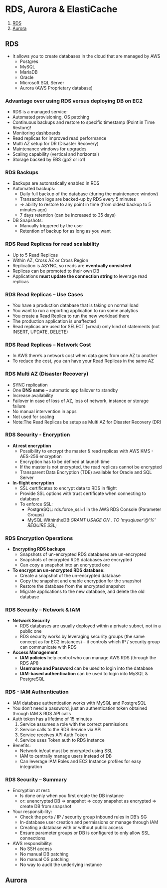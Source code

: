 # RDS, Aurora & ElastiCache

1. [RDS](another-page.md)
2. [Aurora](another-page.md)

## RDS

* It allows you to create databases in the cloud that are managed by AWS
  * Postgres
  * MySQL
  * MariaDB
  * Oracle
  * Microsoft SQL Server
  * Aurora (AWS Proprietary database)
 
### Advantage over using RDS versus deploying DB on EC2
* RDS is a managed service:
* Automated provisioning, OS patching 
* Continuous backups and restore to specific timestamp (Point in Time Restore)!
* Monitoring dashboards
* Read replicas for improved read performance
* Multi AZ setup for DR (Disaster Recovery) 
* Maintenance windows for upgrades
* Scaling capability (vertical and horizontal) 
* Storage backed by EBS (gp2 or io1) 

### RDS Backups
* Backups are automatically enabled in RDS
* Automated backups:
  * Daily full backup of the database (during the maintenance window)
  * Transaction logs are backed-up by RDS every 5 minutes
  * => ability to restore to any point in time (from oldest backup to 5 minutes ago) 
  * 7 days retention (can be increased to 35 days)
* DB Snapshots:
  * Manually triggered by the user
  * Retention of backup for as long as you want

### RDS Read Replicas for read scalability
* Up to 5 Read Replicas
* Within AZ, Cross AZ or Cross Region
* Replication is ASYNC, so reads are **eventually consistent**
* Replicas can be promoted to their own DB
* Applications **must update the connection string** to leverage read replicas

### RDS Read Replicas – Use Cases
* You have a production database that is taking on normal load
* You want to run a reporting application to run some analytics
* You create a Read Replica to run the new workload there
* The production application is unaffected
* Read replicas are used for SELECT (=read) only kind of statements (not INSERT, UPDATE, DELETE)

### RDS Read Replicas – Network Cost
* In AWS there’s a network cost when data goes from one AZ to another 
* To reduce the cost, you can have your Read Replicas in the same AZ

### RDS Multi AZ (Disaster Recovery)
* SYNC replication
* One **DNS name** – automatic app failover to standby
* Increase availability
* Failover in case of loss of AZ, loss of network, instance or storage failure
* No manual intervention in apps
* Not used for scaling
* Note:The Read Replicas be setup as Multi AZ for Disaster Recovery (DR)

### RDS Security - Encryption
* **At rest encryption**
  * Possibility to encrypt the master & read replicas with AWS KMS - AES-256 encryption
  * Encryption has to be defined at launch time
  * If the master is not encrypted, the read replicas cannot be encrypted
  * Transparent Data Encryption (TDE) available for Oracle and SQL Server
* **In-flight encryption**
  * SSL certificates to encrypt data to RDS in flight
  * Provide SSL options with trust certificate when connecting to database 
  * To enforce SSL:
    * PostgreSQL: rds.force_ssl=1 in the AWS RDS Console (Parameter Groups)
    * MySQL:WithintheDB:*GRANT USAGE ON *.* TO 'mysqluser'@'%' REQUIRE SSL;*
    
### RDS Encryption Operations
* **Encrypting RDS backups**
  * Snapshots of un-encrypted RDS databases are un-encrypted 
  * Snapshots of encrypted RDS databases are encrypted
  * Can copy a snapshot into an encrypted one
* **To encrypt an un-encrypted RDS database:**
  * Create a snapshot of the un-encrypted database
  * Copy the snapshot and enable encryption for the snapshot
  * Restore the database from the encrypted snapshot
  * Migrate applications to the new database, and delete the old database

### RDS Security – Network & IAM
* **Network Security**
  * RDS databases are usually deployed within a private subnet, not in a public one
  * RDS security works by leveraging security groups (the same concept as for EC2 instances) – it controls which IP / security group can communicate with RDS
* **Access Management**
  * **IAM policies** help control who can manage AWS RDS (through the RDS API)
  * **Username and Password** can be used to login into the database
  * **IAM-based authentication** can be used to login into MySQL & PostgreSQL
  
### RDS - IAM Authentication
* IAM database authentication works with MySQL and PostgreSQL
* You don’t need a password, just an authentication token obtained through IAM & RDS API calls
* Auth token has a lifetime of 15 minutes
  1. Service assumes a role with the correct permissions
  2. Service calls to the RDS Service via API
  3. Service receives API Auth Token
  4. Service uses Token auth to RDS instance
* Benefits:
  * Network in/out must be encrypted using SSL
  * IAM to centrally manage users instead of DB
  * Can leverage IAM Roles and EC2 Instance profiles for easy integration
  
### RDS Security – Summary
* Encryption at rest:
  * Is done only when you first create the DB instance
  * or: unencrypted DB => snapshot => copy snapshot as encrypted => create DB from snapshot
* Your responsibility:
  * Check the ports / IP / security group inbound rules in DB’s SG
  * In-database user creation and permissions or manage through IAM
  * Creating a database with or without public access
  * Ensure parameter groups or DB is configured to only allow SSL connections
* AWS responsibility:
  * No SSH access
  * No manual DB patching
  * No manual OS patching
  * No way to audit the underlying instance
  
## Aurora
